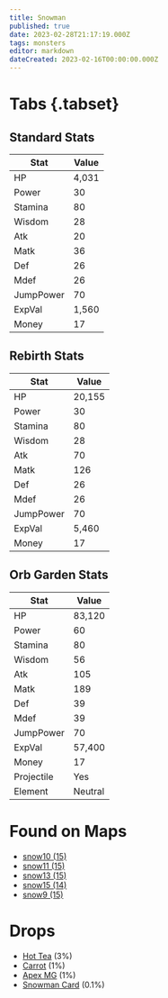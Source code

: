 ```yaml
---
title: Snowman
published: true
date: 2023-02-28T21:17:19.000Z
tags: monsters
editor: markdown
dateCreated: 2023-02-16T00:00:00.000Z
---
```


# Tabs {.tabset}

## Standard Stats

|Stat|Value|
|-|-|
|HP|4,031|
|Power|30|
|Stamina|80|
|Wisdom|28|
|Atk|20|
|Matk|36|
|Def|26|
|Mdef|26|
|JumpPower|70|
|ExpVal|1,560|
|Money|17|
## Rebirth Stats

|Stat|Value|
|-|-|
|HP|20,155|
|Power|30|
|Stamina|80|
|Wisdom|28|
|Atk|70|
|Matk|126|
|Def|26|
|Mdef|26|
|JumpPower|70|
|ExpVal|5,460|
|Money|17|
## Orb Garden Stats

|Stat|Value|
|-|-|
|HP|83,120|
|Power|60|
|Stamina|80|
|Wisdom|56|
|Atk|105|
|Matk|189|
|Def|39|
|Mdef|39|
|JumpPower|70|
|ExpVal|57,400|
|Money|17|
|Projectile|Yes|
|Element|Neutral|

# Found on Maps
 * [snow10 (15)](/maps/snow10)
 * [snow11 (15)](/maps/snow11)
 * [snow13 (15)](/maps/snow13)
 * [snow15 (14)](/maps/snow15)
 * [snow9 (15)](/maps/snow9)

# Drops
 * [Hot Tea](/items/hot-tea) (3%)
 * [Carrot](/items/carrot) (1%)
 * [Apex MG](/items/apex-mg) (1%)
 * [Snowman Card](/items/snowman-card) (0.1%)
